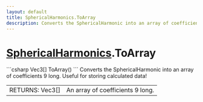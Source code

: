 ```yaml
---
layout: default
title: SphericalHarmonics.ToArray
description: Converts the SphericalHarmonic into an array of coefficients 9 long. Useful for storing calculated data!
---
```

# [SphericalHarmonics]({{site.url}}/Pages/StereoKit/SphericalHarmonics.html).ToArray

<div class='signature' markdown='1'>
```csharp
Vec3[] ToArray()
```
Converts the SphericalHarmonic into an array of
coefficients 9 long. Useful for storing calculated data!
</div>

|  |  |
|--|--|
|RETURNS: Vec3[]|An array of coefficients 9 long.|





